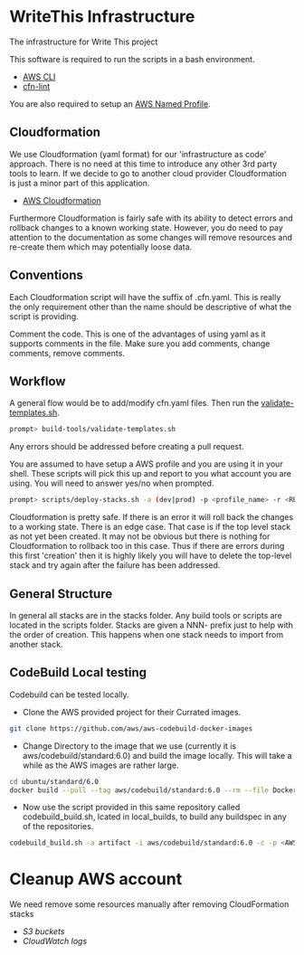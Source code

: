 # WriteThis Infrastructure
The infrastructure for Write This project

This software is required to run the scripts in a bash environment.

* [AWS CLI](https://docs.aws.amazon.com/cli/latest/userguide/install-cliv1.html)
* [cfn-lint](https://github.com/aws-cloudformation/cfn-python-lint)

You are also required to setup an [AWS Named Profile](https://docs.aws.amazon.com/cli/latest/userguide/cli-configure-profiles.html).

## Cloudformation
We use Cloudformation (yaml format) for our 'infrastructure as code' approach. There is no need at this time to introduce any other 3rd party tools to learn. If we decide to go to another cloud provider Cloudformation is just a minor part of this application.

* [AWS Cloudformation](https://docs.aws.amazon.com/cloudformation/index.html)

Furthermore Cloudformation is fairly safe with its ability to detect errors and rollback changes to a known working state. However, you do need to pay attention to the documentation as some changes will remove resources and re-create them which may potentially loose data.

## Conventions
Each Cloudformation script will have the suffix of .cfn.yaml. This is really the only requirement other than the name should be descriptive of what the script is providing.

Comment the code. This is one of the advantages of using yaml as it supports comments in the file. Make sure you add comments, change comments, remove comments.


## Workflow
A general flow would be to add/modify cfn.yaml files. Then run the [validate-templates.sh](scripts/validate-templates.sh).

```bash
prompt> build-tools/validate-templates.sh
```

Any errors should be addressed before creating a pull request.

You are assumed to have setup a AWS profile and you are using it in your shell. These scripts will pick this up and report to you what account you are using. You will need to answer yes/no when prompted.

```bash
prompt> scripts/deploy-stacks.sh -a (dev|prod) -p <profile_name> -r <REGEX_FOR_TEMPLATES_FILTERING>
```

Cloudformation is pretty safe. If there is an error it will roll back the changes to a working state. There is an edge case. That case is if the top level stack as not yet been created. It may not be obvious but there is nothing for Cloudformation to rollback too in this case. Thus if there are errors during this first 'creation' then it is highly likely you will have to delete the top-level stack and try again after the failure has been addressed.

## General Structure
In general all stacks are in the stacks folder. Any build tools or scripts are located in the scripts folder. Stacks are given a NNN- prefix just to help with the order of creation. This happens when one stack needs to import from another stack.

## CodeBuild Local testing

Codebuild can be tested locally.

* Clone the AWS provided project for their Currated images.

```bash
git clone https://github.com/aws/aws-codebuild-docker-images
```

* Change Directory to the image that we use (currently it is aws/codebuild/standard:6.0) and build the image locally. This will take a while as the AWS images are rather large.

```bash
cd ubuntu/standard/6.0
docker build --pull --tag aws/codebuild/standard:6.0 --rm --file Dockerfile .
```

* Now use the script provided in this same repository called codebuild_build.sh, lcated in local_builds, to build any buildspec in any of the repositories.

```bash
codebuild_build.sh -a artifact -i aws/codebuild/standard:6.0 -c -p <AWS Profile to use> -b <the buildspec to use>
```

# Cleanup AWS account
We need remove some resources manually after removing CloudFormation stacks
- *S3 buckets*
- *CloudWatch logs*